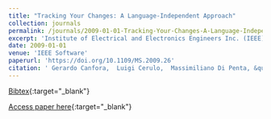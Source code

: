 ```yaml
---
title: "Tracking Your Changes: A Language-Independent Approach"
collection: journals
permalink: /journals/2009-01-01-Tracking-Your-Changes-A-Language-Independent-Approach
excerpt: 'Institute of Electrical and Electronics Engineers Inc. (IEEE), Los Alamitos, CA, USA, Scopus ID: 2-s2.0-58149508296, Cited by: 36'
date: 2009-01-01
venue: 'IEEE Software'
paperurl: 'https://doi.org/10.1109/MS.2009.26'
citation: ' Gerardo Canfora,  Luigi Cerulo,  Massimiliano Di Penta, &quot;Tracking Your Changes: A Language-Independent Approach.&quot; IEEE Software, 2009.'
---
```

[Bibtex](https://dblp.org/rec/bib/journals/software/CanforaCP09){:target="_blank"}

[Access paper here](https://doi.org/10.1109/MS.2009.26){:target="_blank"}
